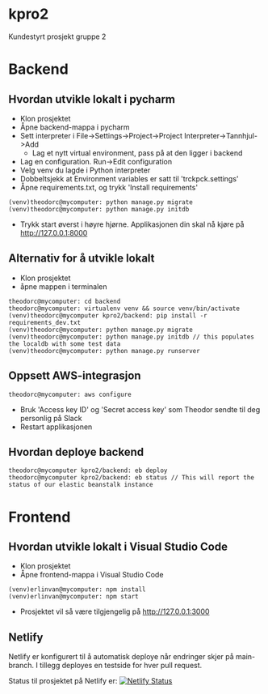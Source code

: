 # kpro2
Kundestyrt prosjekt gruppe 2

# Backend

## Hvordan utvikle lokalt i pycharm
* Klon prosjektet
* Åpne backend-mappa i pycharm
* Sett interpreter i File->Settings->Project->Project Interpreter->Tannhjul->Add
  * Lag et nytt virtual environment, pass på at den ligger i backend
* Lag en configuration. Run->Edit configuration
* Velg venv du lagde i Python interpreter
* Dobbeltsjekk at Environment variables er satt til 'trckpck.settings'
* Åpne requirements.txt, og trykk 'Install requirements'
```
(venv)theodorc@mycomputer: python manage.py migrate
(venv)theodorc@mycomputer: python manage.py initdb
```
* Trykk start øverst i høyre hjørne. Applikasjonen din skal nå kjøre på http://127.0.0.1:8000

## Alternativ for å utvikle lokalt
* Klon prosjektet
* åpne mappen i terminalen
```
theodorc@mycomputer: cd backend
theodorc@mycomputer: virtualenv venv && source venv/bin/activate
(venv)theodorc@mycomputer kpro2/backend: pip install -r requirements_dev.txt
(venv)theodorc@mycomputer: python manage.py migrate
(venv)theodorc@mycomputer: python manage.py initdb // this populates the localdb with some test data
(venv)theodorc@mycomputer: python manage.py runserver
```

## Oppsett AWS-integrasjon
```
theodorc@mycomputer: aws configure
```
* Bruk 'Access key ID' og 'Secret access key' som Theodor sendte til deg personlig på Slack
* Restart applikasjonen

## Hvordan deploye backend
```
theodorc@mycomputer kpro2/backend: eb deploy
theodorc@mycomputer kpro2/backend: eb status // This will report the status of our elastic beanstalk instance
```

# Frontend

## Hvordan utvikle lokalt i Visual Studio Code
* Klon prosjektet
* Åpne frontend-mappa i Visual Studio Code

```
(venv)erlinvan@mycomputer: npm install
(venv)erlinvan@mycomputer: npm start
```
* Prosjektet vil så være tilgjengelig på http://127.0.0.1:3000

## Netlify

Netlify er konfigurert til å automatisk deploye når endringer skjer på main-branch. I tillegg deployes en testside for hver pull request.

Status til prosjektet på Netlify er:
[![Netlify Status](https://api.netlify.com/api/v1/badges/2eebe088-c242-41a6-ac44-052c7b5edb4c/deploy-status)](https://app.netlify.com/sites/trckpck/deploys)

